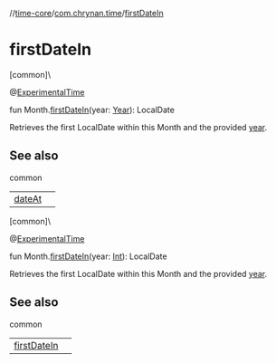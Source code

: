 //[time-core](../../index.md)/[com.chrynan.time](index.md)/[firstDateIn](first-date-in.md)

# firstDateIn

[common]\

@[ExperimentalTime](https://kotlinlang.org/api/latest/jvm/stdlib/kotlin.time/-experimental-time/index.html)

fun Month.[firstDateIn](first-date-in.md)(year: [Year](-year/index.md)): LocalDate

Retrieves the first LocalDate within this Month and the provided [year](first-date-in.md).

## See also

common

| | |
|---|---|
| [dateAt](date-at.md) |  |

[common]\

@[ExperimentalTime](https://kotlinlang.org/api/latest/jvm/stdlib/kotlin.time/-experimental-time/index.html)

fun Month.[firstDateIn](first-date-in.md)(year: [Int](https://kotlinlang.org/api/latest/jvm/stdlib/kotlin/-int/index.html)): LocalDate

Retrieves the first LocalDate within this Month and the provided [year](first-date-in.md).

## See also

common

| | |
|---|---|
| [firstDateIn](first-date-in.md) |  |
